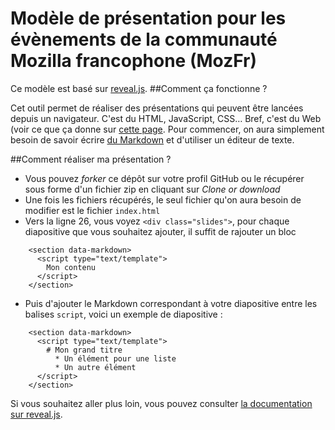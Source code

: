 # Modèle de présentation pour les évènements de la communauté Mozilla francophone (MozFr)
Ce modèle est basé sur [reveal.js](https://github.com/hakimel/reveal.js).
##Comment ça fonctionne ?

Cet outil permet de réaliser des présentations qui peuvent être lancées depuis un navigateur. C'est du HTML, JavaScript, CSS… Bref, c'est du Web (voir ce que ça donne sur [cette page](https://github.com/SphinxKnight/Presentation_MozFR/). Pour commencer, on aura simplement besoin de savoir écrire [du Markdown](https://fr.wikipedia.org/wiki/Markdown) et d'utiliser un éditeur de texte.

##Comment réaliser ma présentation ?

* Vous pouvez *forker* ce dépôt sur votre profil GitHub ou le récupérer sous forme d'un fichier zip en cliquant sur *Clone or download*
* Une fois les fichiers récupérés, le seul fichier qu'on aura besoin de modifier est le fichier `index.html`
* Vers la ligne 26, vous voyez `<div class="slides">`, pour chaque diapositive que vous souhaitez ajouter, il suffit de rajouter un bloc
```
    <section data-markdown>
      <script type="text/template">
        Mon contenu
      </script>
    </section>
```
* Puis d'ajouter le Markdown correspondant à votre diapositive entre les balises `script`, voici un exemple de diapositive :

```
    <section data-markdown>
      <script type="text/template">
        # Mon grand titre
          * Un élément pour une liste
          * Un autre élément
      </script>
    </section>
```

Si vous souhaitez aller plus loin, vous pouvez consulter [la documentation sur reveal.js](https://github.com/hakimel/reveal.js#configuration).
